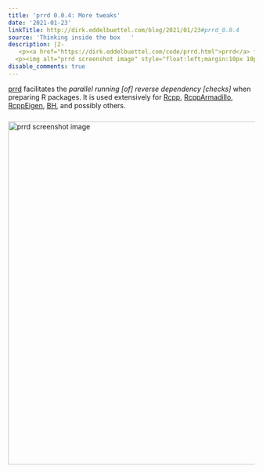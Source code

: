 ```yaml
---
title: 'prrd 0.0.4: More tweaks'
date: '2021-01-23'
linkTitle: http://dirk.eddelbuettel.com/blog/2021/01/23#prrd_0.0.4
source: 'Thinking inside the box   '
description: |2-
   <p><a href="https://dirk.eddelbuettel.com/code/prrd.html">prrd</a> facilitates the <em>parallel running [of] reverse dependency [checks]</em> when preparing R packages. It is used extensively for <a href="https://dirk.eddelbuettel.com/code/rcpp.html">Rcpp</a>, <a href="https://dirk.eddelbuettel.com/code/rcpp.armadillo.html">RcppArmadillo</a>, <a href="https://dirk.eddelbuettel.com/code/rcpp.eigen.html">RcppEigen</a>, <a href="https://dirk.eddelbuettel.com/code/bh.html">BH</a>, and possibly others.</p>
  <p><img alt="prrd screenshot image" style="float:left;margin:10px 10px 10px 0;" width="700"  ...
disable_comments: true
---
```

 <p><a href="https://dirk.eddelbuettel.com/code/prrd.html">prrd</a> facilitates the <em>parallel running [of] reverse dependency [checks]</em> when preparing R packages. It is used extensively for <a href="https://dirk.eddelbuettel.com/code/rcpp.html">Rcpp</a>, <a href="https://dirk.eddelbuettel.com/code/rcpp.armadillo.html">RcppArmadillo</a>, <a href="https://dirk.eddelbuettel.com/code/rcpp.eigen.html">RcppEigen</a>, <a href="https://dirk.eddelbuettel.com/code/bh.html">BH</a>, and possibly others.</p>
<p><img alt="prrd screenshot image" style="float:left;margin:10px 10px 10px 0;" width="700"  ...